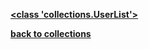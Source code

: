 [**<class 'collections.UserList'>**](/modules/collections/UserList/)

[**back to collections**](/modules/collections/)
